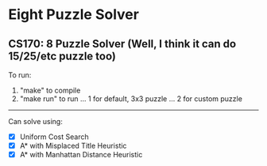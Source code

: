 # Eight Puzzle Solver
CS170: 8 Puzzle Solver (Well, I think it can do 15/25/etc puzzle too)
---
To run: 
1. "make" to compile
2. "make run" to run
... 1 for default, 3x3 puzzle
... 2 for custom puzzle
---
Can solve using:
- [x] Uniform Cost Search
- [x] A\* with Misplaced Title Heuristic
- [x] A\* with Manhattan Distance Heuristic
